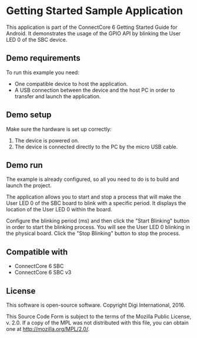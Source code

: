Getting Started Sample Application
=======================

This application is part of the ConnectCore 6 Getting Started Guide for 
Android. It demonstrates the usage of the GPIO API by blinking the User 
LED 0 of the SBC device.

Demo requirements
-----------------

To run this example you need:

* One compatible device to host the application.
* A USB connection between the device and the host PC in order to transfer and
  launch the application.

Demo setup
----------

Make sure the hardware is set up correctly:

1. The device is powered on.
2. The device is connected directly to the PC by the micro USB cable.

Demo run
--------

The example is already configured, so all you need to do is to build and 
launch the project.

The application allows you to start and stop a process that will make the 
User LED 0 of the SBC board to blink with a specific period. It displays 
the location of the User LED 0 within the board.

Configure the blinking period (ms) and then click the "Start Blinking" button 
in order to start the blinking process. You will see the User LED 0 blinking 
in the physical board. Click the "Stop Blinking" button to stop the process.

Compatible with
---------------

* ConnectCore 6 SBC
* ConnectCore 6 SBC v3

License
-------

This software is open-source software. Copyright Digi International, 2016.

This Source Code Form is subject to the terms of the Mozilla Public License,
v. 2.0. If a copy of the MPL was not distributed with this file, you can obtain
one at http://mozilla.org/MPL/2.0/.